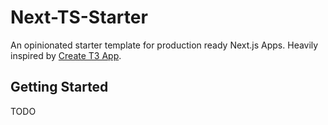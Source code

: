 # Next-TS-Starter

An opinionated starter template for production ready Next.js Apps.
Heavily inspired by [Create T3 App](https://github.com/t3-oss/create-t3-app).

## Getting Started

TODO
